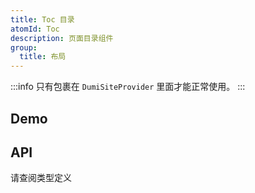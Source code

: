 ```yaml
---
title: Toc 目录
atomId: Toc
description: 页面目录组件
group:
  title: 布局
---
```


:::info
只有包裹在 `DumiSiteProvider` 里面才能正常使用。
:::

## Demo

<code src="./demos/Toc"></code>

## API

请查阅类型定义
